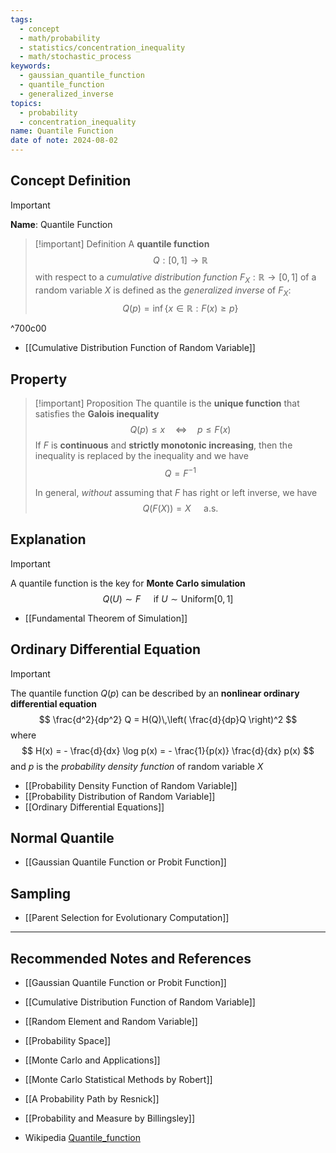 ```yaml
---
tags:
  - concept
  - math/probability
  - statistics/concentration_inequality
  - math/stochastic_process
keywords:
  - gaussian_quantile_function
  - quantile_function
  - generalized_inverse
topics:
  - probability
  - concentration_inequality
name: Quantile Function
date of note: 2024-08-02
---
```


## Concept Definition

>[!important]
>**Name**: Quantile Function

>[!important] Definition
>A **quantile function** $$Q: [0,1] \to \mathbb{R}$$ with respect to a  *cumulative distribution function* $F_{X}: \mathbb{R} \to [0,1]$ of a random variable $X$  is defined as the *generalized inverse* of $F_{X}$:
>$$
>Q(p) = \inf\left\{ x\in \mathbb{R}: F(x) \ge p \right\}
>$$

^700c00

- [[Cumulative Distribution Function of Random Variable]]


## Property

>[!important] Proposition
>The quantile is the **unique function** that satisfies the **Galois inequality**
>$$
>Q(p) \le x  \quad \iff \quad p \le F(x)
>$$
>If $F$ is **continuous** and **strictly monotonic increasing**, then the inequality is replaced by the inequality and we have 
>$$
>Q = F^{-1}
>$$
>
>In general, *without* assuming that $F$ has right or left inverse, we have $$Q\left( F(X) \right) = X\quad \text{ a.s.}$$




## Explanation

>[!important]
>A quantile function is the key for **Monte Carlo simulation**
>$$
>Q(U) \sim F \quad \text{ if }  U \sim \text{Uniform}[0,1]
>$$

- [[Fundamental Theorem of Simulation]]


## Ordinary Differential Equation

>[!important]
>The quantile function $Q(p)$ can be described by an **nonlinear ordinary differential equation**
>$$
> \frac{d^2}{dp^2} Q =  H(Q)\,\left( \frac{d}{dp}Q  \right)^2
>$$
>where 
>$$
>H(x) = - \frac{d}{dx} \log p(x) = - \frac{1}{p(x)} \frac{d}{dx} p(x) 
>$$
>and $p$ is the *probability density function* of random variable $X$

- [[Probability Density Function of Random Variable]]
- [[Probability Distribution of Random Variable]]
- [[Ordinary Differential Equations]]

## Normal Quantile

- [[Gaussian Quantile Function or Probit Function]]


## Sampling


- [[Parent Selection for Evolutionary Computation]]



-----------
##  Recommended Notes and References



- [[Gaussian Quantile Function or Probit Function]]

- [[Cumulative Distribution Function of Random Variable]]
- [[Random Element and Random Variable]]

- [[Probability Space]]

- [[Monte Carlo and Applications]]

- [[Monte Carlo Statistical Methods by Robert]]
- [[A Probability Path by Resnick]]
- [[Probability and Measure by Billingsley]]
- Wikipedia [Quantile_function](https://en.wikipedia.org/wiki/Quantile_function)